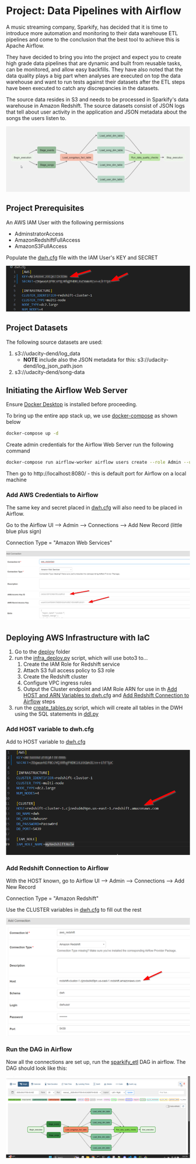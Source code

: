 # Project: Data Pipelines with Airflow
A music streaming company, Sparkify, has decided that it is time to introduce more automation and monitoring to their data warehouse ETL pipelines and come to the conclusion that the best tool to achieve this is Apache Airflow.

They have decided to bring you into the project and expect you to create high grade data pipelines that are dynamic and built from reusable tasks, can be monitored, and allow easy backfills. They have also noted that the data quality plays a big part when analyses are executed on top the data warehouse and want to run tests against their datasets after the ETL steps have been executed to catch any discrepancies in the datasets.

The source data resides in S3 and needs to be processed in Sparkify's data warehouse in Amazon Redshift. The source datasets consist of JSON logs that tell about user activity in the application and JSON metadata about the songs the users listen to.

![Example DAG](/assets/2025-04-28%2020_31_38-Data%20Pipelines%20-%20Project%20Overview.png)

## Project Prerequisites

An AWS IAM User with the following permissions
* AdminstratorAccess
* AmazonRedshiftFullAccess
* AmazonS3FullAccess

Populate the [dwh.cfg](/dwh.cfg) file with the IAM User's KEY and SECRET

![AWS Keys and Secret in dwh.cfg](/assets/2025-04-29%2000_00_30-dwh.cfg%20-%20secrets%20and%20keys.png)

## Project Datasets

The following source datasets are used:

1. s3://udacity-dend/log_data
    - **NOTE** include also the JSON metadata for this: s3://udacity-dend/log_json_path.json 
2. s3://udacity-dend/song-data

## Initiating the Airflow Web Server
Ensure [Docker Desktop](https://www.docker.com/products/docker-desktop/) is installed before proceeding.

To bring up the entire app stack up, we use [docker-compose](https://docs.docker.com/engine/reference/commandline/compose_up/) as shown below

```bash
docker-compose up -d
```
Create admin credentials for the Airflow Web Server run the following command

```bash
docker-compose run airflow-worker airflow users create --role Admin --username admin --email admin --firstname admin --lastname admin --password admin
```

Then go to http://localhost:8080/ - this is default port for Airflow on a local machine

### Add AWS Credentials to Airflow

The same key and secret placed in [dwh.cfg](/dwh.cfg) will also need to be placed in Airflow.

Go to the Airflow UI --> Admin --> Connections --> Add New Record (little blue plus sign)

Connection Type = "Amazon Web Services"

![Airflow Add AWS Credentials](/assets/2025-04-29%2000_14_16-Add%20AWS%20Connection%20-%20Airflow.png)

## Deploying AWS Infrastructure with IaC

1. Go to the [deploy](/deploy/) folder
2. run the [infra_deploy.py](/deploy/infra_deploy.py) script, which will use boto3 to...
    1. Create the IAM Role for Redshift service
    2. Attach S3 full access policy to S3 role
    3. Create the Redshift cluster
    4. Configure VPC ingress rules
    5. Output the Cluster endpoint and IAM Role ARN for use in th [Add HOST and ARN Variables to dwh.cfg](#add-host-and-arn-variables-to-dwhcfg) and [Add Redshift Connection to Airflow](#add-redshift-connection-to-airflow) steps
3. run the [create_tables.py](/deploy/create_tables.py) script, which will create all tables in the DWH using the SQL statements in [ddl.py](/deploy/ddl.py)

### Add HOST variable to dwh.cfg

Add to HOST variable to [dwh.cfg](/dwh.cfg)

![dwh.cfg with Host](/assets/2025-04-30%2021_00_09-dwh.cfg%20-%20HOST%20variable.png)

### Add Redshift Connection to Airflow

With the HOST known, go to Airflow UI --> Admin --> Connections --> Add New Record

Connection Type = "Amazon Redshift"

Use the CLUSTER variables in [dwh.cfg](/dwh.cfg) to fill out the rest

![Airflow with HOST](/assets/2025-04-29%2000_05_33-Add%20Redshift%20Connection%20-%20Airflow.png)

### Run the DAG in Airflow

Now all the connections are set up, run the [sparkify_etl](/dags/sparkify_etl.py) DAG in airflow.  The DAG should look like this:

![Sparkify ETL DAG](/assets/2025-04-30%2021_04_07-Airflow%20DAG.png)